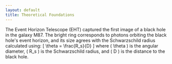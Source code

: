 ```yaml
---
layout: default
title: Theoretical Foundations
---
```


The Event Horizon Telescope (EHT) captured the first image of a black hole in the galaxy M87. The bright ring corresponds to photons orbiting the black hole's event horizon, and its size agrees with the Schwarzschild radius calculated using:
\[
\theta = \frac{R_s}{D}
\]
where \( \theta \) is the angular diameter, \( R_s \) is the Schwarzschild radius, and \( D \) is the distance to the black hole.
